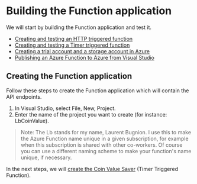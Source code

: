 # Building the Function application

We will start by building the Function application and test it. 

* [Creating and testing an HTTP triggered function](TODO)
* [Creating and testing a Timer triggered function](TODO)
* [Creating a trial account and a storage account in Azure](TODO)
* [Publishing an Azure Function to Azure from Visual Studio](TODO)

## Creating the Function application

Follow these steps to create the Function application which will contain the API endpoints.

1. In Visual Studio, select File, New, Project.
2. Enter the name of the project you want to create (for instance: LbCoinValue).

> Note: The Lb stands for my name, Laurent Bugnion. I use this to make the Azure Function name unique in a given subscription, for example when this subscription is shared with other co-workers. Of course you can use a different naming scheme to make your function's name unique, if necessary.

In the next steps, we will [create the Coin Value Saver](TODO) (Timer Triggered Function).